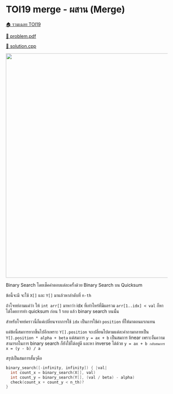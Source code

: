 <!-- @codegen_problem begin -->
# TOI19 merge - ผสาน (Merge)

[🏠 รวมเฉลย TOI19](../)

[💎 problem.pdf](./toi19_merge.pdf)

[🎉 solution.cpp](./toi19_merge.cpp)

<img width="700" src="https://github.com/krist7599555/toi/assets/19445033/23655709-695a-4a82-8d02-c39f97ccf9ac" />
<!-- @codegen_problem end -->

Binary Search โดยเช็คคำตอบแต่ละครั้งด้วย Binary Search บน Quicksum

ข้อนี้จะมี จะใช้ `X[]` และ `Y[]` มาแล้วหาลำดับที่ `n-th`

ถ้าโจทย์ถามแค่ว่า ให้ `int arr[]` มาหาว่า idx ที่เท่าไหร่ที่มีผลรวม `arr[1..idx] < val` ก็หาได้โดยการทำ quicksum ก่อน 1 รอบ แล้ว binary search บนนั้น

สำหรับโจทย์คราวนี้ก็แค่เปลี่ยนจากการใช้ `idx` เป็นการใช้ค่า `position` ที่ให้มาตอนแรกแทน

แต่ข้อนี้สมการยากขึ้นไปอีกเพราะ `Y[].position` จะเปลี่ยนไปตามแต่ละคำถามกลายเป็น `Y[].position * alpha + beta` แต่สมการ `y = ax + b` เป็นสมการ linear เพราะงั้นความสามารถในการ binary search ก็ยังใช้ได้อยู่ดี และหา inverse ได้ด้วย `y = ax + b กลับสมการ x = (y - b) / a`

สรุปเป็นสมการสั้นๆคือ

```cpp
binary_search([-infinity, infinity]) { |val|
  int count_x = binary_search(X[], val)
  int count_y = binary_search(Y[], (val / beta) - alpha)
  check(count_x + count_y < n_th)?
}
```
